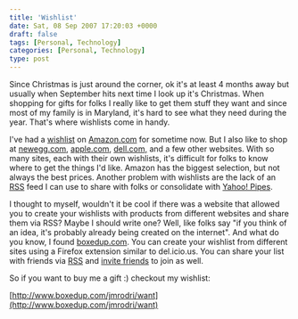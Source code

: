 ```yaml
---
title: 'Wishlist'
date: Sat, 08 Sep 2007 17:20:03 +0000
draft: false
tags: [Personal, Technology]
categories: [Personal, Technology]
type: post
---
```


Since Christmas is just around the corner, ok it's at least 4 months away but usually when September hits next time I look up it's Christmas. When shopping for gifts for folks I really like to get them stuff they want and since most of my family is in Maryland, it's hard to see what they need during the year. That's where wishlists come in handy.

I've had a [wishlist](http://www.amazon.com/gp/registry/wishlist/1AHZ4QBP4LXF9/ref=lst_llp_wl-go/002-4955584-8052052) on [Amazon.com](http://www.amazon.com/) for sometime now. But I also like to shop at [newegg.com](http://www.newegg.com), [apple.com](http://www.apple.com), [dell.com,](http://www.dell.com) and a few other websites. With so many sites, each with their own wishlists, it's difficult for folks to know where to get the things I'd like. Amazon has the biggest selection, but not always the best prices. Another problem with wishlists are the lack of an [RSS](http://en.wikipedia.org/wiki/RSS) feed I can use to share with folks or consolidate with [Yahoo! Pipes](http://pipes.yahoo.com/pipes/).

I thought to myself, wouldn't it be cool if there was a website that allowed you to create your wishlists with products from different websites and share them via RSS? Maybe I should write one? Well, like folks say "if you think of an idea, it's probably already being created on the internet". And what do you know, I found [boxedup.com](http://www.boxedup.com). You can create your wishlist from different sites using a Firefox extension similar to del.icio.us. You can share your list with friends via [RSS](http://www.boxedup.com/rss/jmrodri) and [invite friends](http://www.boxedup.com/session/signup/new) to join as well.

So if you want to buy me a gift :) checkout my wishlist:

[http://www.boxedup.com/jmrodri/want](http://www.boxedup.com/jmrodri/want)
